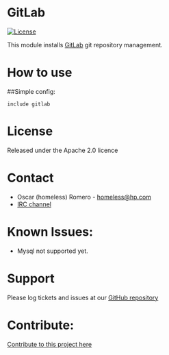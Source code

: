 # GitLab

[![License](http://img.shields.io/:license-ALv2-blue.svg)](http://www.apache.org/licenses/LICENSE-2.0.html)

This module installs [GitLab](https://about.gitlab.com/) git repository management.

# How to use

##Simple config:

```puppet
include gitlab
```

# License

Released under the Apache 2.0 licence

# Contact

* Oscar (homeless) Romero - <homeless@hp.com>
* [IRC channel](http://webchat.freenode.net/?channels=forj)


# Known Issues:

* Mysql not supported yet.

# Support

Please log tickets and issues at our [GitHub repository](https://github.com/forj-oss/puppet-gitlab)

# Contribute:

[Contribute to this project here](http://docs.forj.io/en/latest/dev/contribute.html)
